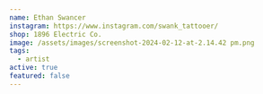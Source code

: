 ```yaml
---
name: Ethan Swancer
instagram: https://www.instagram.com/swank_tattooer/
shop: 1896 Electric Co.
image: /assets/images/screenshot-2024-02-12-at-2.14.42 pm.png
tags:
  - artist
active: true
featured: false
---
```

